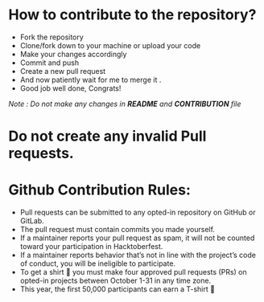 # How to contribute to the repository?

- Fork the repository
- Clone/fork down to your machine or upload your code  
- Make your changes accordingly
- Commit and push
- Create a new pull request
- And now patiently wait for me to merge it .
- Good job well done, Congrats!

*Note : Do not make any changes in **README** and **CONTRIBUTION** file*

# Do not create any invalid Pull requests.

# Github Contribution Rules:

- Pull requests can be submitted to any opted-in repository on GitHub or GitLab.
- The pull request must contain commits you made yourself.
- If a maintainer reports your pull request as spam, it will not be counted toward your participation in Hacktoberfest.
- If a maintainer reports behavior that’s not in line with the project’s code of conduct, you will be ineligible to participate.
- To get a shirt 👕 you must make four approved pull requests (PRs) on opted-in projects between October 1-31 in any time zone.
- This year, the first 50,000 participants can earn a T-shirt 💃
